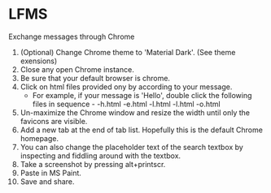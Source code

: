 # LFMS
Exchange messages through Chrome

1. (Optional) Change Chrome theme to 'Material Dark'. (See theme exensions)
2. Close any open Chrome instance.
3. Be sure that your default browser is chrome.
4. Click on html files provided ony by according to your message. 
	- For example, if your message is 'Hello', double click the following files in sequence -
		-h.html
		-e.html
		-l.html
		-l.html
		-o.html
5. Un-maximize the Chrome window and resize the width until only the favicons are visible.
6. Add a new tab at the end of tab list. Hopefully this is the default Chrome homepage.
7. You can also change the placeholder text of the search textbox by inspecting and fiddling around with the textbox.
8. Take a screenshot by pressing alt+printscr.
9. Paste in MS Paint.
10. Save and share.

